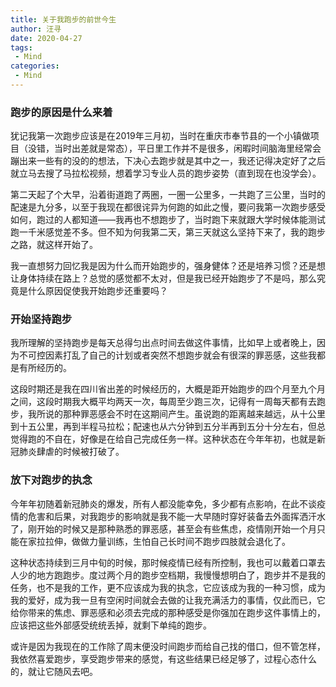 ```yaml
---
title: 关于我跑步的前世今生
author: 汪寻
date: 2020-04-27
tags:
 - Mind
categories:
 - Mind
---
```


### **跑步的原因是什么来着**

犹记我第一次跑步应该是在2019年三月初，当时在重庆市奉节县的一个小镇做项目（没错，当时出差就是常态），平日里工作并不是很多，闲暇时间脑海里经常会蹦出来一些有的没的的想法，下决心去跑步就是其中之一，我还记得决定好了之后就立马去搜了马拉松视频，想着学习专业人员的跑步姿势（直到现在也没学会）。

<!-- more -->

第二天起了个大早，沿着街道跑了两圈，一圈一公里多，一共跑了三公里，当时的配速是九分多，以至于我现在都很诧异为何跑的如此之慢，要问我第一次跑步感受如何，跑过的人都知道——我再也不想跑步了，当时跑下来就跟大学时候体能测试跑一千米感觉差不多。但不知为何我第二天，第三天就这么坚持下来了，我的跑步之路，就这样开始了。

我一直想努力回忆我是因为什么而开始跑步的，强身健体？还是培养习惯？还是想让身体持续在路上？总觉的感觉都不太对，但是我已经开始跑步了不是吗，那么究竟是什么原因促使我开始跑步还重要吗？

### **开始坚持跑步**

我所理解的坚持跑步是每天总得匀出点时间去做这件事情，比如早上或者晚上，因为不可控因素打乱了自己的计划或者突然不想跑步就会有很深的罪恶感，这些我都是有所经历的。

这段时期还是我在四川省出差的时候经历的，大概是距开始跑步的四个月至九个月之间，这段时期我大概平均两天一次，每周至少跑三次，记得有一周每天都有去跑步，我所说的那种罪恶感会不时在这期间产生。虽说跑的距离越来越远，从十公里到十五公里，再到半程马拉松；配速也从六分钟到五分半再到五分十分左右，但总觉得跑的不自在，好像是在给自己完成任务一样。这种状态在今年年初，也就是新冠肺炎肆虐的时候被打破了。

### **放下对跑步的执念**

今年年初随着新冠肺炎的爆发，所有人都没能幸免，多少都有点影响，在此不谈疫情的危害和后果，对我跑步的影响就是我不能一大早随时穿好装备去外面挥洒汗水了，刚开始的时候又是那种熟悉的罪恶感，甚至会有些焦虑，疫情刚开始一个月只能在家拉拉伸，做做力量训练，生怕自己长时间不跑步四肢就会退化了。

这种状态持续到三月中旬的时候，那时候疫情已经有所控制，我也可以戴着口罩去人少的地方跑跑步。度过两个月的跑步空档期，我慢慢想明白了，跑步并不是我的任务，也不是我的工作，更不应该成为我的执念，它应该成为我的一种习惯，成为我的爱好，成为我一旦有空闲时间就会去做的让我充满活力的事情，仅此而已，它给你带来的焦虑、罪恶感和必须去完成的那种感受是你强加在跑步这件事情上的，应该把这些外部感受统统丢掉，就剩下单纯的跑步。

或许是因为我现在的工作除了周末便没时间跑步而给自己找的借口，但不管怎样，我依然喜爱跑步，享受跑步带来的感觉，有这些结果已经足够了，过程心态什么的，就让它随风去吧。
